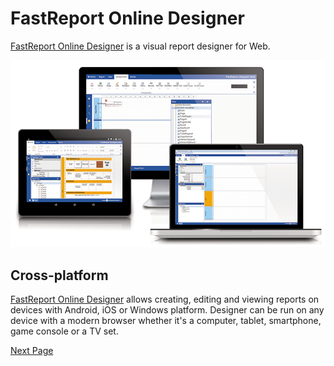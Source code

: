 # FastReport Online Designer

[FastReport Online Designer](https://www.fast-report.com/en/product/fast-report-online-designer/) is a visual report designer for Web.

![](images/FastReport_designer.png)

## Cross-platform

[FastReport Online Designer](https://www.fast-report.com/en/product/fast-report-online-designer/) allows creating, editing and viewing reports on devices with Android, iOS or Windows platform. Designer can be run on any device with a modern browser whether it's a computer, tablet, smartphone, game console or a TV set.

[Next Page](ReportTemplateFileStructure.md)
